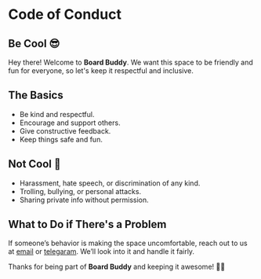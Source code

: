 # Code of Conduct

## Be Cool 😎

Hey there! Welcome to **Board Buddy**. We want this space to be friendly and fun for everyone, so let's keep it respectful and inclusive.

## The Basics
- Be kind and respectful.
- Encourage and support others.
- Give constructive feedback.
- Keep things safe and fun.

## Not Cool 🚫
- Harassment, hate speech, or discrimination of any kind.
- Trolling, bullying, or personal attacks.
- Sharing private info without permission.

## What to Do if There's a Problem
If someone’s behavior is making the space uncomfortable, reach out to us at [email](mailto:khlebobul@gmail) or [telegaram](https://t.me/khlebobul). We’ll look into it and handle it fairly.

Thanks for being part of **Board Buddy** and keeping it awesome! 🎲✨

